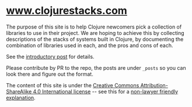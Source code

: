 # www.clojurestacks.com

The purpose of this site is to help Clojure newcomers pick a
collection of libraries to use in their project. We are hoping to
achieve this by collecting descriptions of the stacks of systems built
in Clojure, by documenting the combination of libraries used in each,
 and the pros and cons of each.

See the [introductory post](http://www.clojurestacks.com/misc/2018/05/06/a-call-for-clojure-stacks.html) for details.

Please contribute by PR to the repo, the posts are under `_posts` so
you can look there and figure out the format.

The content of this site is under the
[Creative Commons Attribution-ShareAlike 4.0 International license](https://creativecommons.org/licenses/by-sa/4.0/legalcode)
-- see this for a [non-lawyer friendly explanation](https://creativecommons.org/licenses/by-sa/4.0/).
